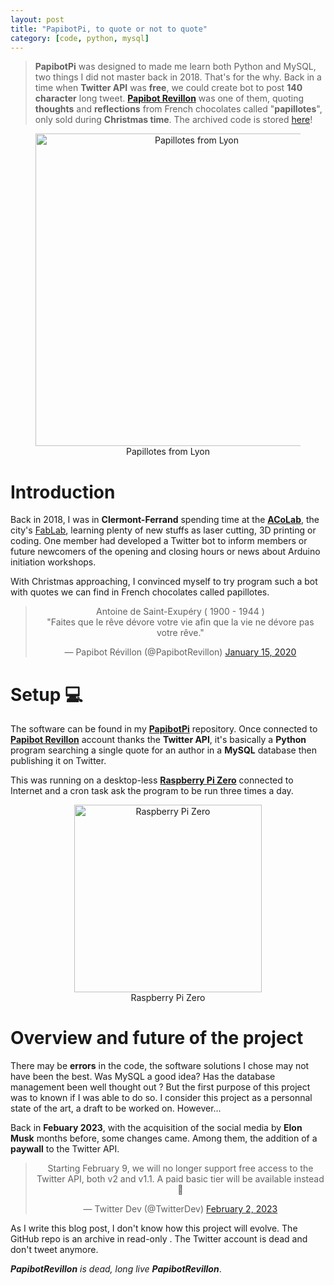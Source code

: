 ```yaml
---
layout: post
title: "PapibotPi, to quote or not to quote"
category: [code, python, mysql]
---
```


> **PapibotPi** was designed to made me learn both Python and MySQL, two things I did not master back in 2018. That's for the why.
> Back in a time when **Twitter API** was **free**, we could create bot to post **140 character** long tweet. [**Papibot Revillon**](https://twitter.com/papibotrevillon) was one of them, quoting **thoughts** and **reflections** from French chocolates called "**papillotes**", only sold during **Christmas time**. The archived code is stored [here](https://github.com/mtouzot/PapibotPi)!

<center>
  <figure>
    <img height="500" src="https://upload.wikimedia.org/wikipedia/commons/4/4a/Papillotes_de_Lyon.JPG" alt="Papillotes from Lyon">
    <figcaption>Papillotes from Lyon</figcaption>
  </figure>
</center>

# Introduction

Back in 2018, I was in **Clermont-Ferrand** spending time at the **[ACoLab](https://acolab.fr/)**, the city's [FabLab](https://www.wikiwand.com/en/Fab%20lab), learning plenty of new stuffs as laser cutting, 3D printing or coding. One member had developed a Twitter bot to inform members or future newcomers of the opening and closing hours or news about Arduino initiation workshops.

With Christmas approaching, I convinced myself to try program such a bot with quotes we can find in French chocolates called papillotes.

<center>
  <blockquote class="twitter-tweet"><p lang="fr" dir="ltr">Antoine de Saint-Exupéry ( 1900 - 1944 )<br>&quot;Faites que le rêve dévore votre vie afin que la vie ne dévore pas votre rêve.&quot;</p>&mdash; Papibot Révillon (@PapibotRevillon) <a href="https://twitter.com/PapibotRevillon/status/1217340673516625920?ref_src=twsrc%5Etfw">January 15, 2020</a></blockquote> <script async src="https://platform.twitter.com/widgets.js" charset="utf-8"></script>
</center>

# Setup :computer:

The software can be found in my **[PapibotPi](https://github.com/mtouzot/PapibotPi)** repository. Once connected to **[Papibot Revillon](https://twitter.com/papibotrevillon)** account thanks the **Twitter API**, it's basically a **Python** program searching a single quote for an author in a **MySQL** database then publishing it on Twitter.

This was running on a desktop-less **[Raspberry Pi Zero](https://www.raspberrypi.com/products/raspberry-pi-zero/)** connected to Internet and a cron task ask the program to be run three times a day.

<center>
  <figure>
    <img height="300" src="https://images.prismic.io/rpf-products/e60c1946-a745-4dbc-8c0e-238d7094a3ec_Pi%20ZERO%20Angle%202.jpg?ixlib=gatsbyFP&auto=compress%2Cformat&fit=max&w=600&h=400" alt="Raspberry Pi Zero">
    <figcaption>Raspberry Pi Zero</figcaption>
  </figure>
</center>

# Overview and future of the project

There may be **errors** in the code, the software solutions I chose may not have been the best. Was MySQL a good idea? Has the database management been well thought out ? But the first purpose of this project was to known if I was able to do so. I consider this project as a personnal state of the art, a draft to be worked on. However...

Back in **Febuary 2023**, with the acquisition of the social media by **Elon Musk** months before, some changes came. Among them, the addition of a **paywall** to the Twitter API.

<center>
<blockquote class="twitter-tweet"><p lang="en" dir="ltr">Starting February 9, we will no longer support free access to the Twitter API, both v2 and v1.1. A paid basic tier will be available instead 🧵</p>&mdash; Twitter Dev (@TwitterDev) <a href="https://twitter.com/TwitterDev/status/1621026986784337922?ref_src=twsrc%5Etfw">February 2, 2023</a></blockquote> <script async src="https://platform.twitter.com/widgets.js" charset="utf-8"></script>
</center>

As I write this blog post, I don't know how this project will evolve. The GitHub repo is an archive in read-only . The Twitter account is dead and don't tweet anymore.

_**PapibotRevillon** is dead, long live **PapibotRevillon**_.
